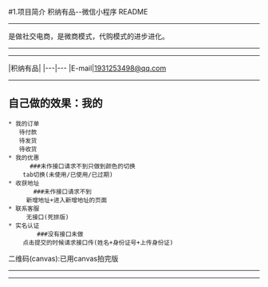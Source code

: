 #1.项目简介
积纳有品--微信小程序
README
****
是做社交电商，是微商模式，代购模式的进步进化。
****
****
	
|积纳有品|
|---|---
|E-mail|1931253498@qq.com


****
## 自己做的效果：我的
    * 我的订单
       待付款
       待发货
       待收货
    * 我的优惠
          ###未作接口请求不到只做到颜色的切换
        tab切换(未使用/已使用/已过期)
    * 收获地址
           ###未作接口请求不到
         新增地址+进入新增地址的页面
    * 联系客服
         无接口(死排版)
    * 实名认证
            ###没有接口未做
        点击提交的时候请求接口传(姓名+身份证号+上传身份证)
二维码(canvas):已用canvas拍完版
   
--------------------------------

[邮箱]:1931253498@qq.com
[qq]:1931253498

--------------------------------

